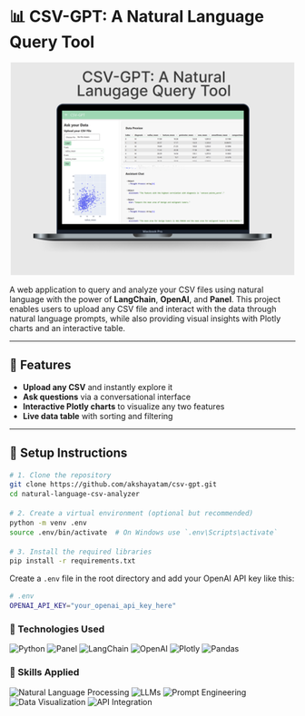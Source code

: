 # 📊 CSV-GPT: A Natural Language Query Tool

<p align="center">
  <img src="assets/cover.png" alt="CSV-GPT Web Application" width="500"/>
</p> 

A web application to query and analyze your CSV files using natural language with the power of **LangChain**, **OpenAI**, and **Panel**. This project enables users to upload any CSV file and interact with the data through natural language prompts, while also providing visual insights with Plotly charts and an interactive table.

---

## 🚀 Features

- **Upload any CSV** and instantly explore it
- **Ask questions** via a conversational interface
- **Interactive Plotly charts** to visualize any two features
- **Live data table** with sorting and filtering

---

## 📂 Setup Instructions

```bash
# 1. Clone the repository
git clone https://github.com/akshayatam/csv-gpt.git
cd natural-language-csv-analyzer

# 2. Create a virtual environment (optional but recommended)
python -m venv .env
source .env/bin/activate  # On Windows use `.env\Scripts\activate`

# 3. Install the required libraries
pip install -r requirements.txt 
``` 

Create a `.env` file in the root directory and add your OpenAI API key like this: 

```bash 
# .env
OPENAI_API_KEY="your_openai_api_key_here" 
``` 

### 🧰 Technologies Used

![Python](https://img.shields.io/badge/Python-3.8+-blue?logo=python&logoColor=white)
![Panel](https://img.shields.io/badge/Panel-1.6+-orange?logo=fastapi&logoColor=white)
![LangChain](https://img.shields.io/badge/LangChain-0.1+-purple?logo=openai&logoColor=white)
![OpenAI](https://img.shields.io/badge/OpenAI-API-green?logo=openai&logoColor=white)
![Plotly](https://img.shields.io/badge/Plotly-Graphing-005F73?logo=plotly&logoColor=white)
![Pandas](https://img.shields.io/badge/Pandas-DataFrame-150458?logo=pandas&logoColor=white)

### 🧠 Skills Applied

![Natural Language Processing](https://img.shields.io/badge/NLP-Natural%20Language%20Processing-purple)
![LLMs](https://img.shields.io/badge/LLMs-Large%20Language%20Models-darkgreen)
![Prompt Engineering](https://img.shields.io/badge/Prompt%20Engineering-optimized%20queries-blue)
![Data Visualization](https://img.shields.io/badge/Data%20Viz-Interactive%20Graphs-f58c42)
![API Integration](https://img.shields.io/badge/API-OpenAI%20Integration-3d5afe)
